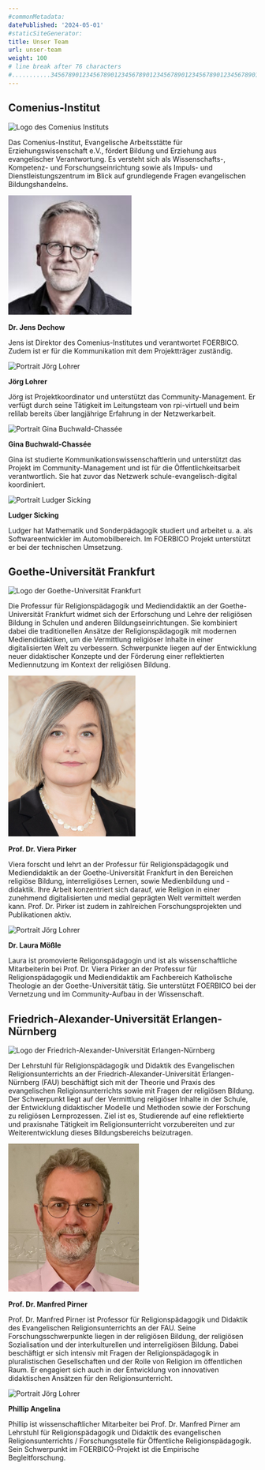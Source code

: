 ```yaml
---
#commonMetadata:
datePublished: '2024-05-01'
#staticSiteGenerator:
title: Unser Team
url: unser-team
weight: 100
# line break after 76 characters
#...........3456789012345678901234567890123456789012345678901234567890123456)
---
```


## Comenius-Institut

![Logo des Comenius Instituts](/hello-world/comenius-institut-logo.png)

Das Comenius-Institut, Evangelische Arbeitsstätte für Erziehungswissenschaft e.V.,
fördert Bildung und Erziehung aus evangelischer Verantwortung. Es versteht sich als
Wissenschafts-, Kompetenz- und Forschungseinrichtung sowie als Impuls- und
Dienstleistungszentrum im Blick auf grundlegende Fragen evangelischen Bildungshandelns.

![Portrait Jens Dechow](JensDechow.jpg)

**Dr. Jens Dechow**

Jens ist Direktor des Comenius-Institutes und verantwortet FOERBICO.
Zudem ist er für die Kommunikation mit dem Projektträger zuständig.

![Portrait Jörg Lohrer](/hello-world/joerg-lohrer.jpg)

**Jörg Lohrer**

Jörg ist Projektkoordinator und unterstützt das Community-Management.
Er verfügt durch seine Tätigkeit im Leitungsteam von rpi-virtuell und beim
relilab bereits über langjährige Erfahrung in der Netzwerkarbeit.

![Portrait Gina Buchwald-Chassée](/hello-world/gina-buchwald-chassee.jpg)

**Gina Buchwald-Chassée**

Gina ist studierte Kommunikationswissenschaftlerin und unterstützt das Projekt
im Community-Management und ist für die Öffentlichkeitsarbeit verantwortlich.
Sie hat zuvor das Netzwerk schule-evangelisch-digital koordiniert.

![Portrait Ludger Sicking](/hello-world/ludger-sicking.jpg)

**Ludger Sicking**

Ludger hat Mathematik und Sonderpädagogik studiert und arbeitet u. a. als
Softwareentwickler im Automobilbereich. Im FOERBICO Projekt  unterstützt er
bei der technischen Umsetzung.

## Goethe-Universität Frankfurt

![Logo der Goethe-Universität Frankfurt](/hello-world/Goethe-Universitaet_Frankfurt_Logo.png)

Die Professur für Religionspädagogik und Mediendidaktik an der Goethe-Universität
Frankfurt widmet sich der Erforschung und Lehre der religiösen Bildung in Schulen
und anderen Bildungseinrichtungen. Sie kombiniert dabei die traditionellen Ansätze
der Religionspädagogik mit modernen Mediendidaktiken, um die Vermittlung religiöser
Inhalte in einer digitalisierten Welt zu verbessern. Schwerpunkte liegen auf der
Entwicklung neuer didaktischer Konzepte und der Förderung einer reflektierten Mediennutzung
im Kontext der religiösen Bildung.

![Portrait Jörg Lohrer](VieraPirker.jpg)

**Prof. Dr. Viera Pirker**

Viera forscht und lehrt an der Professur für Religionspädagogik und Mediendidaktik an
der Goethe-Universität Frankfurt in den Bereichen religiöse Bildung, interreligiöses
Lernen, sowie Medienbildung und -didaktik. Ihre Arbeit konzentriert sich darauf, wie
Religion in einer zunehmend digitalisierten und medial geprägten Welt vermittelt
werden kann. Prof. Dr. Pirker ist zudem in zahlreichen Forschungsprojekten und Publikationen
aktiv.

![Portrait Jörg Lohrer](/hello-world/laura-moessle.jpg)

**Dr. Laura Mößle**

Laura ist promovierte Religonspädagogin und ist als wissenschaftliche Mitarbeiterin bei
Prof. Dr. Viera Pirker an der Professur für Religionspädagogik und Mediendidaktik am
Fachbereich Katholische Theologie an der Goethe-Universität tätig. Sie unterstützt FOERBICO
bei der Vernetzung und im Community-Aufbau in der Wissenschaft.

## Friedrich-Alexander-Universität Erlangen-Nürnberg

![Logo der Friedrich-Alexander-Universität Erlangen-Nürnberg](/hello-world/Friedrich-Alexander-Universitaet_Erlangen-Nuernberg_Logo.png)

Der Lehrstuhl für Religionspädagogik und Didaktik des Evangelischen Religionsunterrichts an
der Friedrich-Alexander-Universität Erlangen-Nürnberg (FAU) beschäftigt sich mit der Theorie
und Praxis des evangelischen Religionsunterrichts sowie mit Fragen der religiösen Bildung.
Der Schwerpunkt liegt auf der Vermittlung religiöser Inhalte in der Schule, der Entwicklung
didaktischer Modelle und Methoden sowie der Forschung zu religiösen Lernprozessen. Ziel ist es,
Studierende auf eine reflektierte und praxisnahe Tätigkeit im Religionsunterricht vorzubereiten
und zur Weiterentwicklung dieses Bildungsbereichs beizutragen.

![Portrait Jörg Lohrer](ManfredPirner.jpg)

**Prof. Dr. Manfred Pirner**

Prof. Dr. Manfred Pirner ist Professor für Religionspädagogik und Didaktik des Evangelischen
Religionsunterrichts an der FAU. Seine Forschungsschwerpunkte liegen in der religiösen Bildung,
der religiösen Sozialisation und der interkulturellen und interreligiösen Bildung. Dabei
beschäftigt er sich intensiv mit Fragen der Religionspädagogik in pluralistischen Gesellschaften
und der Rolle von Religion im öffentlichen Raum. Er engagiert sich auch in der Entwicklung von
innovativen didaktischen Ansätzen für den Religionsunterricht.

![Portrait Jörg Lohrer](/hello-world/phillip-angelina.jpg)

**Phillip Angelina**

Phillip ist wissenschaftlicher Mitarbeiter bei Prof. Dr. Manfred Pirner am Lehrstuhl für
Religionspädagogik und Didaktik des evangelischen Religionsunterrichts / Forschungsstelle für
Öffentliche Religionspädagogik. Sein Schwerpunkt im FOERBICO-Projekt ist die Empirische
Begleitforschung.